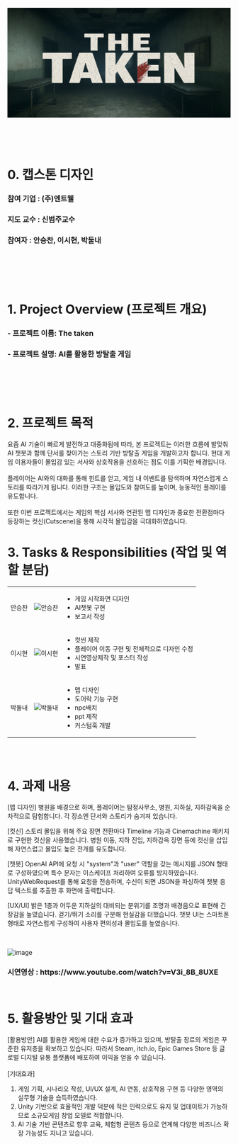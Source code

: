 <img src="/Img/GameloGo.png"></img>
</a>

<br/>
<br/>
<br/>

# 0. 캡스톤 디자인
<h3>참여 기업 : (주)엔트웰</h3>
<h3>지도 교수 : 신범주교수</h3>
<h3>참여자 : 안승찬, 이시현, 박둘내</h3>
<br/>
<br/>

<br/>
<br/>

# 1. Project Overview (프로젝트 개요)
<h3>- 프로젝트 이름: The taken</h3>
<h3>- 프로젝트 설명: AI를 활용한 방탈출 게임</h3>

<br/>
<br/>

<br/>
<br/>

# 2. 프로젝트 목적
요즘 AI 기술이 빠르게 발전하고 대중화됨에 따라, 본 프로젝트는 이러한 흐름에 발맞춰 AI 챗봇과 함께 단서를 찾아가는 스토리 기반 방탈출 게임을 개발하고자 합니다. 현대 게임 이용자들이 몰입감 있는 서사와 상호작용을 선호하는 점도 이를 기획한 배경입니다.
<br/>
<br/>
플레이어는 AI와의 대화를 통해 힌트를 얻고, 게임 내 이벤트를 탐색하며 자연스럽게 스토리를 따라가게 됩니다. 이러한 구조는 몰입도와 참여도를 높이며, 능동적인 플레이를 유도합니다.
<br/>
<br/>
또한 이번 프로젝트에서는 게임의 핵심 서사와 연관된 맵 디자인과 중요한 전환점마다 등장하는 컷신(Cutscene)을 통해 시각적 몰입감을 극대화하였습니다.



# 3. Tasks & Responsibilities (작업 및 역할 분담)
|  |  |  |
|-----------------|-----------------|-----------------|
| 안승찬   |  <img src="https://github.com/user-attachments/assets/c1c2b1e3-656d-4712-98ab-a15e91efa2da" alt="안승찬" width="100"> | <ul><li>게임 시작화면 디자인</li><li>AI챗봇 구현</li><li>보고서 작성</li></ul>     |
| 이시현   | <img src="https://github.com/user-attachments/assets/beea8c64-19de-4d91-955f-ed24b813a638" alt="이시현" width="100"> | <ul><li>컷씬 제작</li><li>플레이어 이동 구현 및 전체적으로 디자인 수정</li><li>시연영상제작 및 포스터 작성</li><li>발표</li></ul> |
| 박둘내   |  <img src="https://github.com/user-attachments/assets/78ce1062-80a0-4edb-bf6b-5efac9dd992e" alt="박둘내" width="100">    |<ul><li>맵 디자인</li><li>도어락 기능 구현</li><li>npc배치</li><li>ppt 제작</li><li>커스텀훅 개발</li></ul>  |

<br/>
<br/>


# 4. 과제 내용
[맵 디자인]
병원을 배경으로 하며, 플레이어는 탐정사무소, 병원, 지하실, 지하감옥을 순차적으로 탐험합니다. 각 장소엔 단서와 스토리가 숨겨져 있습니다. 

[컷신]
스토리 몰입을 위해 주요 장면 전환마다 Timeline 기능과 Cinemachine 패키지로 구현한 컷신을 사용했습니다. 병원 이동, 지하 진입, 지하감옥 장면 등에 컷신을 삽입해 자연스럽고 몰입도 높은 전개를 유도합니다.

[챗봇]
OpenAI API에 요청 시 "system"과 "user" 역할을 갖는 메시지를 JSON 형태로 구성하였으며 특수 문자는 이스케이프 처리하여 오류를 방지하였습니다. UnityWebRequest를 통해 요청을 전송하며, 수신이 되면 JSON을 파싱하여 챗봇 응답 텍스트를 추출한 후 화면에 출력합니다.

[UX/UI]
밝은 1층과 어두운 지하실의 대비되는 분위기를 조명과 배경음으로 표현해 긴장감을 높였습니다.
걷기/뛰기 소리를 구분해 현실감을 더했습니다.
챗봇 UI는 스마트폰 형태로 자연스럽게 구성하여 사용자 편의성과 몰입도를 높였습니다.

<br/>
<br/>
<img width="627" alt="image" src="https://github.com/user-attachments/assets/2c89c0d5-701f-477a-a58c-8ee308130c95" />


<br/>
<h3>시연영상 : https://www.youtube.com/watch?v=V3i_8B_8UXE</h3>
<br/>

# 5. 활용방안 및 기대 효과
[활용방안]
AI를 활용한 게임에 대한 수요가 증가하고 있으며, 방탈출 장르의 게임은 꾸준한 유저층을 확보하고 있습니다. 따라서 Steam, itch.io, Epic Games Store 등 글로벌 디지털 유통 플랫폼에 배포하여 이익을 얻을 수 있습니다.
<br>
<br>
[기대효과]
1. 게임 기획, 시나리오 작성, UI/UX 설계, AI 연동, 상호작용 구현 등 다양한 영역의 실무형 기술을 습득하였습니다.
2. Unity 기반으로 효율적인 개발 덕분에 적은 인력으로도 유지 및 업데이트가 가능하므로 소규모게임 창업 모델로 적합합니다.
3. AI 기술 기반 콘텐츠로 향후 교육, 체험형 콘텐츠 등으로 연계해 다양한 비즈니스 확장 가능성도 지니고 있습니다.
<br/>
<br/>


